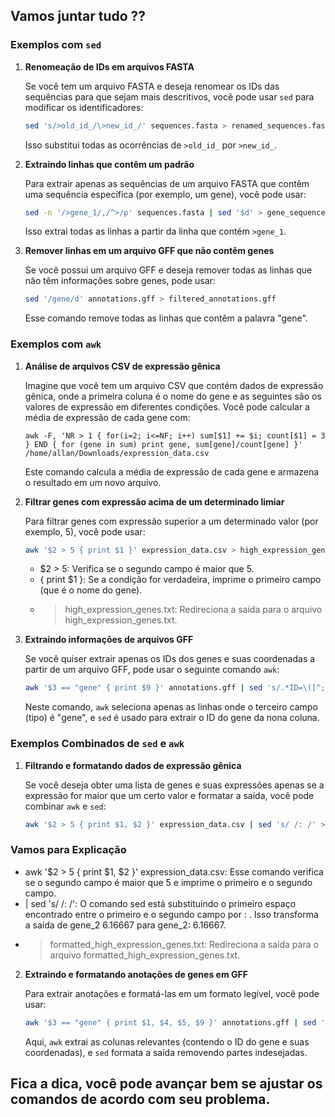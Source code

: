 ## Vamos juntar tudo ??

### Exemplos com `sed`

1. **Renomeação de IDs em arquivos FASTA**

   Se você tem um arquivo FASTA e deseja renomear os IDs das sequências para que sejam mais descritivos, você pode usar `sed` para modificar os identificadores:

   ```bash
   sed 's/>old_id_/\>new_id_/' sequences.fasta > renamed_sequences.fasta
   ```
   Isso substitui todas as ocorrências de `>old_id_` por `>new_id_`.

2. **Extraindo linhas que contêm um padrão**

   Para extrair apenas as sequências de um arquivo FASTA que contêm uma sequência específica (por exemplo, um gene), você pode usar:

   ```bash
   sed -n '/>gene_1/,/^>/p' sequences.fasta | sed '$d' > gene_sequences.fasta
   ```
   Isso extrai todas as linhas a partir da linha que contém `>gene_1`.
   

4. **Remover linhas em um arquivo GFF que não contêm genes**

   Se você possui um arquivo GFF e deseja remover todas as linhas que não têm informações sobre genes, pode usar:

   ```bash
   sed '/gene/d' annotations.gff > filtered_annotations.gff
   ```
   Esse comando remove todas as linhas que contêm a palavra "gene".

### Exemplos com `awk`

1. **Análise de arquivos CSV de expressão gênica**

   Imagine que você tem um arquivo CSV que contém dados de expressão gênica, onde a primeira coluna é o nome do gene e as seguintes são os valores de expressão em diferentes condições. Você pode calcular a média de expressão de cada gene com:

   ```
   awk -F, 'NR > 1 { for(i=2; i<=NF; i++) sum[$1] += $i; count[$1] = 3 } END { for (gene in sum) print gene, sum[gene]/count[gene] }' /home/allan/Downloads/expression_data.csv
   ```
   Este comando calcula a média de expressão de cada gene e armazena o resultado em um novo arquivo.


3. **Filtrar genes com expressão acima de um determinado limiar**

   Para filtrar genes com expressão superior a um determinado valor (por exemplo, 5), você pode usar:

   ```bash
   awk '$2 > 5 { print $1 }' expression_data.csv > high_expression_genes.txt
   ```
   - $2 > 5: Verifica se o segundo campo é maior que 5.
   - { print $1 }: Se a condição for verdadeira, imprime o primeiro campo (que é o nome do gene).
   - > high_expression_genes.txt: Redireciona a saída para o arquivo high_expression_genes.txt.


4. **Extraindo informações de arquivos GFF**

   Se você quiser extrair apenas os IDs dos genes e suas coordenadas a partir de um arquivo GFF, pode usar o seguinte comando `awk`:

   ```bash
   awk '$3 == "gene" { print $9 }' annotations.gff | sed 's/.*ID=\([^;]*\).*/\1/' > gene_ids.txt
   ```
   Neste comando, `awk` seleciona apenas as linhas onde o terceiro campo (tipo) é "gene", e `sed` é usado para extrair o ID do gene da nona coluna.


### Exemplos Combinados de `sed` e `awk`

1. **Filtrando e formatando dados de expressão gênica**

   Se você deseja obter uma lista de genes e suas expressões apenas se a expressão for maior que um certo valor e formatar a saída, você pode combinar `awk` e `sed`:

   ```bash
   awk '$2 > 5 { print $1, $2 }' expression_data.csv | sed 's/ /: /' > formatted_high_expression_genes.txt
   ```
### Vamos para Explicação
- awk '$2 > 5 { print $1, $2 }' expression_data.csv: Esse comando verifica se o segundo campo é maior que 5 e imprime o primeiro e o segundo campo.
- | sed 's/ /: /': O comando sed está substituindo o primeiro espaço encontrado entre o primeiro e o segundo campo por : . Isso transforma a saída de gene_2 6.16667 para gene_2: 6.16667.
- > formatted_high_expression_genes.txt: Redireciona a saída para o arquivo formatted_high_expression_genes.txt.

2. **Extraindo e formatando anotações de genes em GFF**

   Para extrair anotações e formatá-las em um formato legível, você pode usar:

   ```bash
   awk '$3 == "gene" { print $1, $4, $5, $9 }' annotations.gff | sed 's/;.*//;s/ID=//g' > gene_annotations.txt
   ```
   Aqui, `awk` extrai as colunas relevantes (contendo o ID do gene e suas coordenadas), e `sed` formata a saída removendo partes indesejadas.

## Fica a dica, você pode avançar bem se ajustar os comandos de acordo com seu problema.

